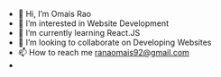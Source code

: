 - 👋 Hi, I’m Omais Rao
- 👀 I’m interested in Website Development
- 🌱 I’m currently learning React.JS
- 💞️ I’m looking to collaborate on Developing Websites
- 📫 How to reach me ranaomais92@gmail.com
- 

<!---
Omais21/Omais21 is a ✨ special ✨ repository because its `README.md` (this file) appears on your GitHub profile.
You can click the Preview link to take a look at your changes.
--->
